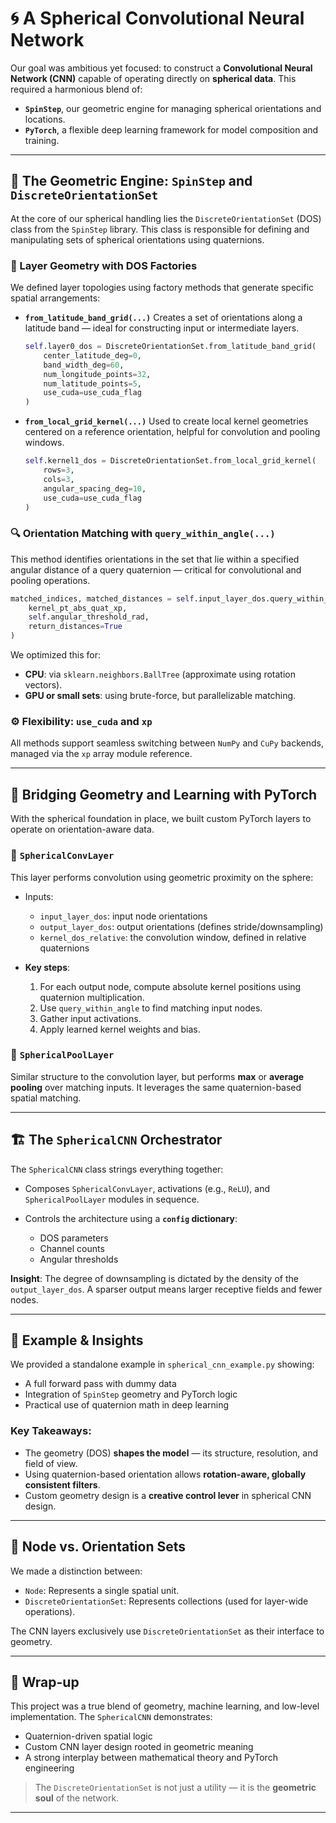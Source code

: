 # 🌀 A Spherical Convolutional Neural Network

Our goal was ambitious yet focused: to construct a **Convolutional Neural Network (CNN)** capable of operating directly on **spherical data**. This required a harmonious blend of:

* **`SpinStep`**, our geometric engine for managing spherical orientations and locations.
* **`PyTorch`**, a flexible deep learning framework for model composition and training.

---

## 🧭 The Geometric Engine: `SpinStep` and `DiscreteOrientationSet`

At the core of our spherical handling lies the `DiscreteOrientationSet` (DOS) class from the `SpinStep` library. This class is responsible for defining and manipulating sets of spherical orientations using quaternions.

### 🧱 Layer Geometry with DOS Factories

We defined layer topologies using factory methods that generate specific spatial arrangements:

* **`from_latitude_band_grid(...)`**
  Creates a set of orientations along a latitude band — ideal for constructing input or intermediate layers.

  ```python
  self.layer0_dos = DiscreteOrientationSet.from_latitude_band_grid(
      center_latitude_deg=0,
      band_width_deg=60,
      num_longitude_points=32,
      num_latitude_points=5,
      use_cuda=use_cuda_flag
  )
  ```

* **`from_local_grid_kernel(...)`**
  Used to create local kernel geometries centered on a reference orientation, helpful for convolution and pooling windows.

  ```python
  self.kernel1_dos = DiscreteOrientationSet.from_local_grid_kernel(
      rows=3,
      cols=3,
      angular_spacing_deg=10,
      use_cuda=use_cuda_flag
  )
  ```

### 🔍 Orientation Matching with `query_within_angle(...)`

This method identifies orientations in the set that lie within a specified angular distance of a query quaternion — critical for convolutional and pooling operations.

```python
matched_indices, matched_distances = self.input_layer_dos.query_within_angle(
    kernel_pt_abs_quat_xp,
    self.angular_threshold_rad,
    return_distances=True
)
```

We optimized this for:

* **CPU**: via `sklearn.neighbors.BallTree` (approximate using rotation vectors).
* **GPU or small sets**: using brute-force, but parallelizable matching.

### ⚙️ Flexibility: `use_cuda` and `xp`

All methods support seamless switching between `NumPy` and `CuPy` backends, managed via the `xp` array module reference.

---

## 🧠 Bridging Geometry and Learning with PyTorch

With the spherical foundation in place, we built custom PyTorch layers to operate on orientation-aware data.

### 🔷 `SphericalConvLayer`

This layer performs convolution using geometric proximity on the sphere:

* Inputs:

  * `input_layer_dos`: input node orientations
  * `output_layer_dos`: output orientations (defines stride/downsampling)
  * `kernel_dos_relative`: the convolution window, defined in relative quaternions
* **Key steps**:

  1. For each output node, compute absolute kernel positions using quaternion multiplication.
  2. Use `query_within_angle` to find matching input nodes.
  3. Gather input activations.
  4. Apply learned kernel weights and bias.

### 🔷 `SphericalPoolLayer`

Similar structure to the convolution layer, but performs **max** or **average pooling** over matching inputs. It leverages the same quaternion-based spatial matching.

---

## 🏗️ The `SphericalCNN` Orchestrator

The `SphericalCNN` class strings everything together:

* Composes `SphericalConvLayer`, activations (e.g., `ReLU`), and `SphericalPoolLayer` modules in sequence.
* Controls the architecture using a **`config` dictionary**:

  * DOS parameters
  * Channel counts
  * Angular thresholds

**Insight**: The degree of downsampling is dictated by the density of the `output_layer_dos`. A sparser output means larger receptive fields and fewer nodes.

---

## 🚀 Example & Insights

We provided a standalone example in `spherical_cnn_example.py` showing:

* A full forward pass with dummy data
* Integration of `SpinStep` geometry and PyTorch logic
* Practical use of quaternion math in deep learning

### Key Takeaways:

* The geometry (DOS) **shapes the model** — its structure, resolution, and field of view.
* Using quaternion-based orientation allows **rotation-aware, globally consistent filters**.
* Custom geometry design is a **creative control lever** in spherical CNN design.

---

## 🧩 Node vs. Orientation Sets

We made a distinction between:

* `Node`: Represents a single spatial unit.
* `DiscreteOrientationSet`: Represents collections (used for layer-wide operations).

The CNN layers exclusively use `DiscreteOrientationSet` as their interface to geometry.

---

## 🎯 Wrap-up

This project was a true blend of geometry, machine learning, and low-level implementation. The `SphericalCNN` demonstrates:

* Quaternion-driven spatial logic
* Custom CNN layer design rooted in geometric meaning
* A strong interplay between mathematical theory and PyTorch engineering

> The `DiscreteOrientationSet` is not just a utility — it is the **geometric soul** of the network.

---
